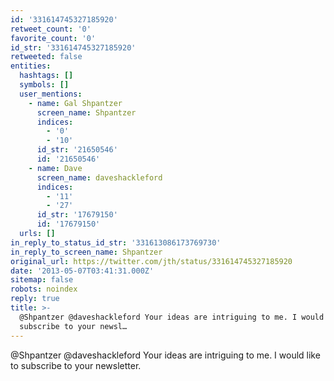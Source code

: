 ```yaml
---
id: '331614745327185920'
retweet_count: '0'
favorite_count: '0'
id_str: '331614745327185920'
retweeted: false
entities:
  hashtags: []
  symbols: []
  user_mentions:
    - name: Gal Shpantzer
      screen_name: Shpantzer
      indices:
        - '0'
        - '10'
      id_str: '21650546'
      id: '21650546'
    - name: Dave
      screen_name: daveshackleford
      indices:
        - '11'
        - '27'
      id_str: '17679150'
      id: '17679150'
  urls: []
in_reply_to_status_id_str: '331613086173769730'
in_reply_to_screen_name: Shpantzer
original_url: https://twitter.com/jth/status/331614745327185920
date: '2013-05-07T03:41:31.000Z'
sitemap: false
robots: noindex
reply: true
title: >-
  @Shpantzer @daveshackleford Your ideas are intriguing to me. I would like to
  subscribe to your newsl…
---
```


@Shpantzer @daveshackleford Your ideas are intriguing to me. I would like to subscribe to your newsletter.
